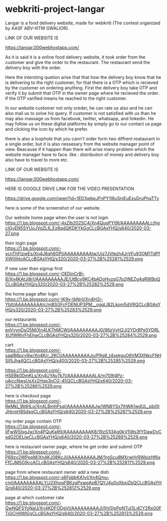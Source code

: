 
# webkriti-project-langar
Langar is a food delivery website, made for webkriti (The contest organized by AASF ABV-IIITM GWALIOR).

LINK OF OUR WEBSITE IS    

https://langar.000webhostapp.com/

As it is said it is a online food delivery website, it took order from the customer and give the order to the restaurant. The restaurant send the delivery boy with the order.

Here the intersting quetion arise that that how the delivery boy know that he is delivering to the right customer, for that there is a OTP 
which is recieved by the customer on ordering anything. First the delivery boy take OTP and verify it by submit that OTP in the owner page where he recieved the order. If the OTP varified means he reached to the right customer.

In our website customer not only oreder, he can rate us also and he can also mail us to solve his query.
If customer is not satisfied with us than he may also massage us from facebook, twitter, whatsapp, and linkedin. He may follow us on these digital platforms by simply go to our contact us page and clicking the icon by which he prefer.

there is also a loophole that you cann't order form two diffrent reataurant in a single order, but it is also nessesary from the website manager point of view. Beacause if it happen than there will arise many problem which the website manager have to face. like : distribution of money and delivery boy also have to travel to more etc.

LINK OF OUR WEBSITE IS    

https://langar.000webhostapp.com/

HERE IS GOOGLE DRIVE LINK FOR THE VIDEO PRESENTATION

https://drive.google.com/open?id=1ED3wbpJFnPY1I6uSniEuEzuDruPhaTTy


here is some of the screenshot of our website.

Our website home page when the user is not login               
https://1.bp.blogspot.com/-4sZIb202SC4/Xn4QugPYI9I/AAAAAAAAALc/hgcIGyEN5SYUoJVqZL6_Ez8qdQKDKYkGgCLcBGAsYHQ/s640/2020-03-27.png

then login page         
https://1.bp.blogspot.com/-vcnThFtzwEs/Xn4J6qh6GPI/AAAAAAAAAIw/Ujz7JVtezh4JrVFu93OM1TdPfXW0IhtcACLcBGAsYHQ/s320/2020-03-27%2B%25281%2529.png

If new user than signup first        
https://1.bp.blogspot.com/-OEDinCrBi-8/Xn4KAtJi8rI/AAAAAAAAAJE/UtBcy9KC4bADoHvzqG7p2jNEZg4qRWBpQCLcBGAsYHQ/s320/2020-03-27%2B%25282%2529.png

the home page after login         
https://1.bp.blogspot.com/-IK9v-tbNrjI/Xn4H2r-YbtI/AAAAAAAAAIc/mBSGFcFDENUP3PM__ogqLl82Lkom5dVRQCLcBGAsYHQ/s320/2020-03-27%2B%25283%2529.png

our restaurants       
https://1.bp.blogspot.com/-enVyynDsO5M/Xn4LK7hMCWI/AAAAAAAAAJ0/96zVyH2JI2YDr8Pe5YDRLXUfWRhrFhEhwCLcBGAsYHQ/s320/2020-03-27%2B%25284%2529.png

cart      
https://1.bp.blogspot.com/-saalB6pcy9w/Xn4Krr_2KCI/AAAAAAAAAJo/P9g8_t4xekguO6VM3XNkcFNHSIl5Jha4QCLcBGAsYHQ/s400/2020-03-27%2B%25285%2529.png

https://1.bp.blogspot.com/-HSEBk0DmKLs/Xn4UYAy7k7I/AAAAAAAAAL4/m709l4Pz-oAjccNwsUsXx2Hqp3nCG-45QCLcBGAsYHQ/s640/2020-03-27%2B%25286%2529.png

here is checkout page      
https://1.bp.blogspot.com/-ReMkI_WdHLo/Xn4LBmhPsqI/AAAAAAAAAJw/WN8YSx7lhWA1wdUL_pbi0tJhkrpH8SdsgCLcBGAsYHQ/s640/2020-03-27%2B%25287%2529.png

my order page contain OTP    
https://1.bp.blogspot.com/-iIFwWSIsgJw/Xn4PQuKa9tI/AAAAAAAAAK8/19zS1I3Ag0kV5Ws3fYDawDyCxdG2DELiwCLcBGAsYHQ/s640/2020-03-27%2B%25289%2529.png


here is restaurant owner page, where he get order and submit OTP                                                                                 
https://1.bp.blogspot.com/-P69zv2WPopM/Xn4KJ08KcJI/AAAAAAAAAJM/1rgScu8MXrwHrRWbizHf6xFfCJMSG9ccACLcBGAsYHQ/s640/2020-03-27%2B%252811%2529.png

page from where restaurant owner add a new dish                                                                                           
https://1.bp.blogspot.com/-s6FpbbKA1vI/Xn4Qmu-cjnI/AAAAAAAAALY/J2XhoqFBKzgPxwgApB7QYJ4u0oXbsjZbQCLcBGAsYHQ/s640/2020-03-27%2B%252812%2529.png

page at which customer rate                                                                                                                    
https://1.bp.blogspot.com/-QwNQFSYoNaU/Xn4KDFODgVI/AAAAAAAAAJI/lhVDpPpNTuI3LdCY2RxG0FTiGCHlIWlGgCLcBGAsYHQ/s640/2020-03-27%2B%252813%2529.png
